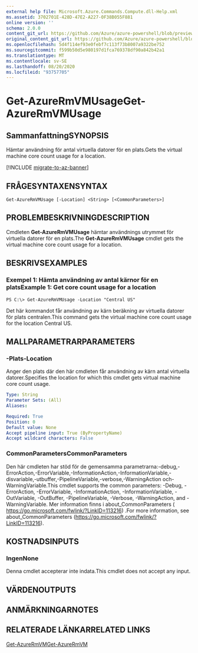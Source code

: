 ```yaml
---
external help file: Microsoft.Azure.Commands.Compute.dll-Help.xml
ms.assetid: 3702701E-428D-47E2-A227-0F38B055F881
online version: ''
schema: 2.0.0
content_git_url: https://github.com/Azure/azure-powershell/blob/preview/src/ResourceManager/Compute/Stack/Commands.Compute/help/Get-AzureRmVMUsage.md
original_content_git_url: https://github.com/Azure/azure-powershell/blob/preview/src/ResourceManager/Compute/Stack/Commands.Compute/help/Get-AzureRmVMUsage.md
ms.openlocfilehash: 5d4f114ef93e0febf7c113f73b8007a9322be752
ms.sourcegitcommit: f599b50d5e980197d1fca769378df90a842b42a1
ms.translationtype: MT
ms.contentlocale: sv-SE
ms.lasthandoff: 08/20/2020
ms.locfileid: "93757705"
---
```

# <span data-ttu-id="f0039-101">Get-AzureRmVMUsage</span><span class="sxs-lookup"><span data-stu-id="f0039-101">Get-AzureRmVMUsage</span></span>

## <span data-ttu-id="f0039-102">Sammanfattning</span><span class="sxs-lookup"><span data-stu-id="f0039-102">SYNOPSIS</span></span>
<span data-ttu-id="f0039-103">Hämtar användning för antal virtuella datorer för en plats.</span><span class="sxs-lookup"><span data-stu-id="f0039-103">Gets the virtual machine core count usage for a location.</span></span>

[!INCLUDE [migrate-to-az-banner](../../includes/migrate-to-az-banner.md)]

## <span data-ttu-id="f0039-104">FRÅGESYNTAXEN</span><span class="sxs-lookup"><span data-stu-id="f0039-104">SYNTAX</span></span>

```
Get-AzureRmVMUsage [-Location] <String> [<CommonParameters>]
```

## <span data-ttu-id="f0039-105">PROBLEMBESKRIVNING</span><span class="sxs-lookup"><span data-stu-id="f0039-105">DESCRIPTION</span></span>
<span data-ttu-id="f0039-106">Cmdleten **Get-AzureRmVMUsage** hämtar användnings utrymmet för virtuella datorer för en plats.</span><span class="sxs-lookup"><span data-stu-id="f0039-106">The **Get-AzureRmVMUsage** cmdlet gets the virtual machine core count usage for a location.</span></span>

## <span data-ttu-id="f0039-107">BESKRIVS</span><span class="sxs-lookup"><span data-stu-id="f0039-107">EXAMPLES</span></span>

### <span data-ttu-id="f0039-108">Exempel 1: Hämta användning av antal kärnor för en plats</span><span class="sxs-lookup"><span data-stu-id="f0039-108">Example 1: Get core count usage for a location</span></span>
```
PS C:\> Get-AzureRmVMUsage -Location "Central US"
```

<span data-ttu-id="f0039-109">Det här kommandot får användning av kärn beräkning av virtuella datorer för plats centralen.</span><span class="sxs-lookup"><span data-stu-id="f0039-109">This command gets the virtual machine core count usage for the location Central US.</span></span>

## <span data-ttu-id="f0039-110">MALLPARAMETRAR</span><span class="sxs-lookup"><span data-stu-id="f0039-110">PARAMETERS</span></span>

### <span data-ttu-id="f0039-111">-Plats</span><span class="sxs-lookup"><span data-stu-id="f0039-111">-Location</span></span>
<span data-ttu-id="f0039-112">Anger den plats där den här cmdleten får användning av kärn antal virtuella datorer.</span><span class="sxs-lookup"><span data-stu-id="f0039-112">Specifies the location for which this cmdlet gets virtual machine core count usage.</span></span>

```yaml
Type: String
Parameter Sets: (All)
Aliases: 

Required: True
Position: 0
Default value: None
Accept pipeline input: True (ByPropertyName)
Accept wildcard characters: False
```

### <span data-ttu-id="f0039-113">CommonParameters</span><span class="sxs-lookup"><span data-stu-id="f0039-113">CommonParameters</span></span>
<span data-ttu-id="f0039-114">Den här cmdleten har stöd för de gemensamma parametrarna:-debug,-ErrorAction,-ErrorVariable,-InformationAction,-InformationVariable,-disvariable,-utbuffer,-PipelineVariable,-verbose,-WarningAction och-WarningVariable.</span><span class="sxs-lookup"><span data-stu-id="f0039-114">This cmdlet supports the common parameters: -Debug, -ErrorAction, -ErrorVariable, -InformationAction, -InformationVariable, -OutVariable, -OutBuffer, -PipelineVariable, -Verbose, -WarningAction, and -WarningVariable.</span></span> <span data-ttu-id="f0039-115">Mer information finns i about_CommonParameters ( https://go.microsoft.com/fwlink/?LinkID=113216) .</span><span class="sxs-lookup"><span data-stu-id="f0039-115">For more information, see about_CommonParameters (https://go.microsoft.com/fwlink/?LinkID=113216).</span></span>

## <span data-ttu-id="f0039-116">KOSTNADS</span><span class="sxs-lookup"><span data-stu-id="f0039-116">INPUTS</span></span>

### <span data-ttu-id="f0039-117">Ingen</span><span class="sxs-lookup"><span data-stu-id="f0039-117">None</span></span>
<span data-ttu-id="f0039-118">Denna cmdlet accepterar inte indata.</span><span class="sxs-lookup"><span data-stu-id="f0039-118">This cmdlet does not accept any input.</span></span>

## <span data-ttu-id="f0039-119">VÄRDEN</span><span class="sxs-lookup"><span data-stu-id="f0039-119">OUTPUTS</span></span>

## <span data-ttu-id="f0039-120">ANMÄRKNINGAR</span><span class="sxs-lookup"><span data-stu-id="f0039-120">NOTES</span></span>

## <span data-ttu-id="f0039-121">RELATERADE LÄNKAR</span><span class="sxs-lookup"><span data-stu-id="f0039-121">RELATED LINKS</span></span>

[<span data-ttu-id="f0039-122">Get-AzureRmVM</span><span class="sxs-lookup"><span data-stu-id="f0039-122">Get-AzureRmVM</span></span>](./Get-AzureRmVM.md)


